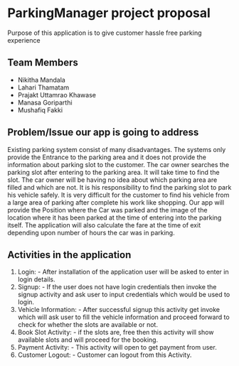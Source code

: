 # ParkingManager project proposal 
Purpose of this application is to give customer hassle free parking experience
## Team Members
- Nikitha Mandala
- Lahari Thamatam
- Prajakt Uttamrao Khawase
- Manasa Goriparthi
- Mushafiq Fakki
## Problem/Issue our app is going to address
Existing parking system consist of many disadvantages. The systems only provide the Entrance to the parking area and it does not provide the information about parking slot to the customer. The car owner searches the parking slot after entering to the parking area. It will take time to find the slot. The car owner will be having no idea about which parking area are filled and which are not. It is his responsibility to find the parking slot to park his vehicle safely. It is very difficult for the customer to find his vehicle from a large area of parking after complete his work like shopping. Our app will provide the Position where the Car was parked and the image of the location where it has been parked at the time of entering into the parking itself. The application will also calculate the fare at the time of exit depending upon number of hours the car was in parking.
## Activities in the application
1. Login: - After installation of the application user will be asked to enter in login details.
2. Signup: - If the user does not have login credentials then invoke the signup activity and ask user to input credentials which would be used to login.
3. Vehicle Information: - After successful signup this activity get invoke which will ask user to fill the vehicle information and proceed forward to check for whether the slots are available or not.
4. Book Slot Activity: - if the slots are, free then this activity will show available slots and will proceed for the booking.
5. Payment Activity: - This activity will open to get payment from user.
6. Customer Logout: - Customer can logout from this Activity.

